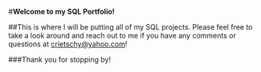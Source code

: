 #**Welcome to my SQL Portfolio!**

##This is where I will be putting all of my SQL projects. Please feel free to take a look around and reach out to me if you have any comments or questions at crietschy@yahoo.com!

###Thank you for stopping by!
